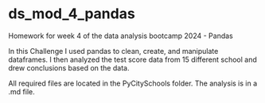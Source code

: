 # ds_mod_4_pandas
Homework for week 4 of the data analysis bootcamp 2024 - Pandas

In this Challenge I used pandas to clean, create, and manipulate dataframes.
I then analyzed the test score data from 15 different school and drew conclusions based on the data.

All required files are located in the PyCitySchools folder. The analysis is in a .md file.

